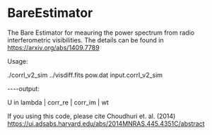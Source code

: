 # BareEstimator
The Bare Estimator for meauring the power spectrum from radio interferometric visibilities. The details can be found in https://arxiv.org/abs/1409.7789


Usage:

./corrl_v2_sim ../visdiff.fits pow.dat input.corrl_v2_sim

----output:

U in lambda | corr_re | corr_im | wt


If you using this code, please cite Choudhuri et. al. (2014)
https://ui.adsabs.harvard.edu/abs/2014MNRAS.445.4351C/abstract
